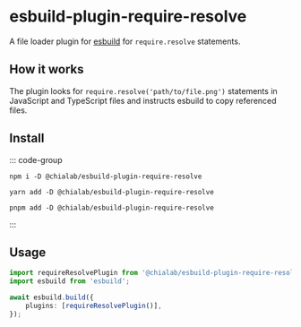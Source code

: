 # esbuild-plugin-require-resolve

A file loader plugin for [esbuild](https://esbuild.github.io/) for `require.resolve` statements.

## How it works

The plugin looks for `require.resolve('path/to/file.png')` statements in JavaScript and TypeScript files and instructs esbuild to copy referenced files.

## Install

::: code-group

```sh[npm]
npm i -D @chialab/esbuild-plugin-require-resolve
```

```sh[yarn]
yarn add -D @chialab/esbuild-plugin-require-resolve
```

```sh[pnpm]
pnpm add -D @chialab/esbuild-plugin-require-resolve
```

:::

## Usage

```ts
import requireResolvePlugin from '@chialab/esbuild-plugin-require-resolve';
import esbuild from 'esbuild';

await esbuild.build({
    plugins: [requireResolvePlugin()],
});
```
